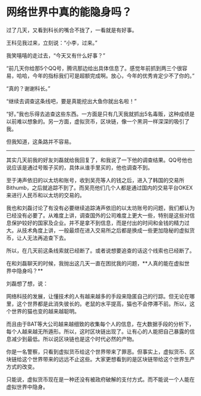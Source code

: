 # 网络世界中真的能隐身吗？

过了几天，又看到科长的嘴合不拢了，一看就是有好事。



王科见我过来，立刻说：“小李，过来。”



我笑嘻嘻的走过去，“今天又有什么好事？”



“前几天你给那5个QQ号，腾讯那边给出具体信息了。感觉年前抓到两三个很容易，哈哈，今年的指标我们可是超额完成啊。放心，今年的优秀肯定少不了你的。”



“真的？谢谢科长。”



“继续去调查这条线吧，要是真能挖出大鱼你就出名啦！”



“好。”我也乐得去追查这些东西。一方面是只有几天我就抓出5名毒贩，这种成绩是以前难以想象的。另一方面，虚拟货币，区块链，像一个黑洞一样深深的吸引了我。



但我知道，这条路并不容易。



-----------------



其实几天前我的好友刘磊就给我回复了，和我说了一下他的调查结果。QQ号他也说应该是通过号贩子买的，具体从谁手里买的，他也调查不到。



至于涛声依旧的以太坊和账号，收到吴亮等人的钱之后，进入了韩国的交易所Bithumb，之后就追踪不到了。而吴亮他们几个人都是通过国内的交易平台OKEX来进行人民币和以太坊的交易的。



我也和刘磊讨论了有没有必要继续追踪涛声依旧的以太坊账号的问题，我们都认为已经没有必要了。从难度上讲，调查国外的公司难度上更大一些，特别是这些对信息保护较好的国家及企业。并不是拿不到信息，而是付出的时间和金钱的精力过大。从技术角度上讲，一般最烦在进入交易所之后都是换成一些更加隐秘的虚拟货币，让人无法再追查下去。



所以，在几天前这条线索就已经断了。或者说想要追查的话这个线索也已经断了。



在和刘磊聊天的时候，我抛出这几天一直在困扰我的问题，\*\*人真的能在虚拟世界中隐身吗？\*\*



刘磊想了想，说：



网络科技的发展，让懂技术的人有越来越多的手段来隐匿自己的行踪。但无论在哪里，这个世界都是此消失彼长的。老鼠的水平提高，猫也不会停滞不前。所以，这个世界的猫也变的越来越聪明。



而且由于BAT等大公司越来越细致的收集每个人的信息，在大数据手段的分析下，每个人越来越无所遁形。所以，这时区块链出现了。让有心的人能把自己暴露的信息减少到最低。所以说区块链也是这个时代必然的产物。



你是一名警察，只看到虚拟货币给这个世界带来了罪恶。但事实上，虚拟货币、区块链给这个世界带来的远远不止这些。大家更想看到的是区块链带给这个世界生产方式的改变。



只能说，虚拟货币现在是一种还没有被政府破解的支付方式。而不能说一个人能在虚拟世界中隐身。

